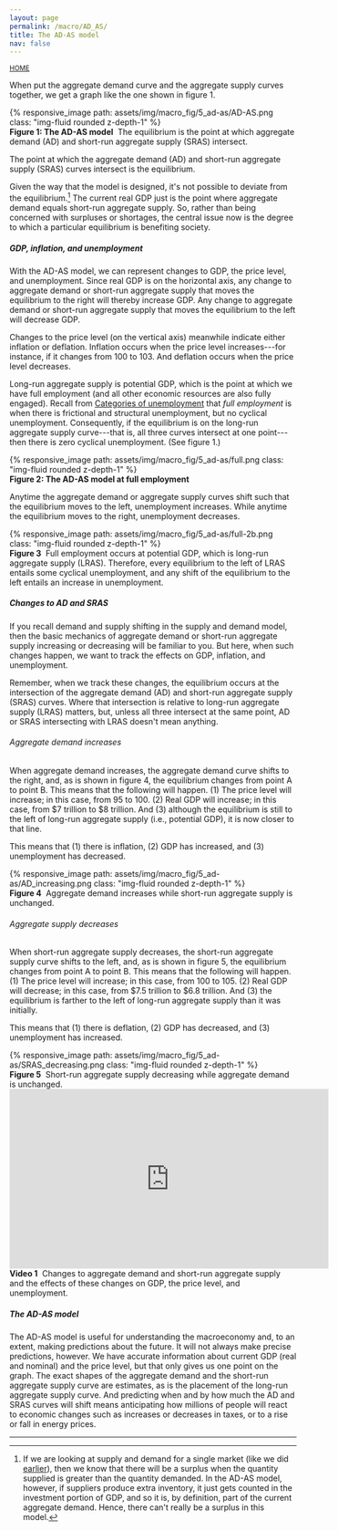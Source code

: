 ```yaml
---
layout: page
permalink: /macro/AD_AS/
title: The AD-AS model
nav: false
---
```


<link rel="stylesheet" href="/assets/css/table.css">

[<small>HOME</small>](/macro/)



When put the aggregate demand curve and the aggregate supply curves together, we get a graph like the one shown in figure 1.


<div class="container">
<div class="row">
	<div class="col-9">
		{% responsive_image path: assets/img/macro_fig/5_ad-as/AD-AS.png class: "img-fluid rounded z-depth-1" %}
	</div>
</div>
<div class="caption"><div align="left">
<strong>Figure 1: The AD-AS model</strong>&nbsp;&nbsp;The equilibrium is the point at which aggregate demand (AD) and short-run aggregate supply (SRAS) intersect.</div>
</div>
</div>


The point at which the aggregate demand (AD) and short-run aggregate supply (SRAS) curves intersect is the equilibrium. 

Given the way that the model is designed, it's not possible to deviate from the equilibrium.[^1] The current real GDP just is the point where aggregate demand equals short-run aggregate supply. So, rather than being concerned with surpluses or shortages, the central issue now is the degree to which a particular equilibrium is benefiting society.

[^1]: If we are looking at supply and demand for a single market (like we did [earlier](/macro/supply_and_demand/)), then we know that there will be a surplus when the quantity supplied is greater than the quantity demanded. In the AD-AS model, however, if suppliers produce extra inventory, it just gets counted in the investment portion of GDP, and so it is, by definition, part of the current aggregate demand. Hence, there can't really be a surplus in this model.


##### GDP, inflation, and unemployment

With the AD-AS model, we can represent changes to GDP, the price level, and unemployment. Since real GDP is on the horizontal axis, any change to aggregate demand or short-run aggregate supply that moves the equilibrium to the right will thereby increase GDP. Any change to aggregate demand or short-run aggregate supply that moves the equilibrium to the left will decrease GDP.

Changes to the price level (on the vertical axis) meanwhile indicate either inflation or deflation. Inflation occurs when the price level increases---for instance, if it changes from 100 to 103. And deflation occurs when the price level decreases.

Long-run aggregate supply is potential GDP, which is the point at which we have full employment (and all other economic resources are also fully engaged). Recall from [Categories of unemployment](https://loighic.net/macro/unemployment_2/) that *full employment* is when there is frictional and structural unemployment, but no cyclical unemployment. Consequently, if the equilibrium is on the long-run aggregate supply curve---that is, all three curves intersect at one point---then there is zero cyclical unemployment. (See figure 1.)


<div class="container">
<div class="row">
	<div class="col-9">
		{% responsive_image path: assets/img/macro_fig/5_ad-as/full.png class: "img-fluid rounded z-depth-1" %}
	</div>
</div>
<div class="caption"><div align="left">
<strong>Figure 2: The AD-AS model at full employment</strong>&nbsp;&nbsp;</div>
</div>
</div>


Anytime the aggregate demand or aggregate supply curves shift such that the equilibrium moves to the left, unemployment increases. While anytime the equilibrium moves to the right, unemployment decreases.


<div class="container">
<div class="row">
	<div class="col-10">
		{% responsive_image path: assets/img/macro_fig/5_ad-as/full-2b.png class: "img-fluid rounded z-depth-1" %}
	</div>
</div>
<div class="caption"><div align="left">
<strong>Figure 3</strong>&nbsp;&nbsp;Full employment occurs at potential GDP, which is long-run aggregate supply (LRAS). Therefore, every equilibrium to the left of LRAS entails some cyclical unemployment, and any shift of the equilibrium to the left entails an increase in unemployment.</div>
</div>
</div>


##### Changes to AD and SRAS

If you recall demand and supply shifting in the supply and demand model, then the basic mechanics of aggregate demand or short-run aggregate supply increasing or decreasing will be familiar to you. But here, when such changes happen, we want to track the effects on GDP, inflation, and unemployment.

Remember, when we track these changes, the equilibrium occurs at the intersection of the aggregate demand (AD) and short-run aggregate supply (SRAS) curves. Where that intersection is relative to long-run aggregate supply (LRAS) matters, but, unless all three intersect at the same point, AD or SRAS intersecting with LRAS doesn't mean anything.

###### Aggregate demand increases

When aggregate demand increases, the aggregate demand curve shifts to the right, and, as is shown in figure 4, the equilibrium changes from point A to point B. This means that the following will happen. (1) The price level will increase; in this case, from 95 to 100. (2) Real GDP will increase; in this case, from \$7 trillion to \$8 trillion. And (3) although the equilibrium is still to the left of long-run aggregate supply (i.e., potential GDP), it is now closer to that line.

This means that (1) there is inflation, (2) GDP has increased, and (3) unemployment has decreased.

<div class="container">
<div class="row">
	<div class="col-9">
		{% responsive_image path: assets/img/macro_fig/5_ad-as/AD_increasing.png class: "img-fluid rounded z-depth-1" %}
	</div>
</div>
<div class="caption"><div align="left">
<strong>Figure 4</strong>&nbsp;&nbsp;Aggregate demand increases while short-run aggregate supply is unchanged.</div>
</div>
</div>


###### Aggregate supply decreases

When short-run aggregate supply decreases, the short-run aggregate supply curve shifts to the left, and, as is shown in figure 5, the equilibrium changes from point A to point B. This means that the following will happen. (1) The price level will increase; in this case, from 100 to 105. (2) Real GDP will decrease; in this case, from \$7.5 trillion to \$6.8 trillion. And (3) the equilibrium is farther to the left of long-run aggregate supply than it was initially.

This means that (1) there is deflation, (2) GDP has decreased, and (3) unemployment has increased.

<div class="container">
<div class="row">
	<div class="col-9">
		{% responsive_image path: assets/img/macro_fig/5_ad-as/SRAS_decreasing.png class: "img-fluid rounded z-depth-1" %}
	</div>
</div>
<div class="caption"><div align="left">
<strong>Figure 5</strong>&nbsp;&nbsp;Short-run aggregate supply decreasing while aggregate demand is unchanged.</div>
</div>
</div>



<iframe width="560" height="315" src="https://www.youtube-nocookie.com/embed/QTy3jkgOevo?si=zZuHcQwpDr8hTXbZ" title="YouTube video player" frameborder="0" allow="accelerometer; autoplay; clipboard-write; encrypted-media; gyroscope; picture-in-picture; web-share" referrerpolicy="strict-origin-when-cross-origin" allowfullscreen></iframe>
<div class="caption"><div align="left">
<strong>Video 1</strong>&nbsp;&nbsp;Changes to aggregate demand and short-run aggregate supply and the effects of these changes on GDP, the price level, and unemployment.</div>
</div>


##### The AD-AS model

The AD-AS model is useful for understanding the macroeconomy and, to an extent, making predictions about the future. It will not always make precise predictions, however. We have accurate information about current GDP (real and nominal) and the price level, but that only gives us one point on the graph. The exact shapes of the aggregate demand and the short-run aggregate supply curve are estimates, as is the placement of the long-run aggregate supply curve. And predicting when and by how much the AD and SRAS curves will shift means anticipating how millions of people will react to economic changes such as increases or decreases in taxes, or to a rise or fall in energy prices.

---